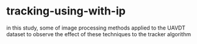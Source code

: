 # tracking-using-with-ip
in this study, some of image processing methods applied to the UAVDT dataset to observe the effect of these techniques to the tracker algorithm
